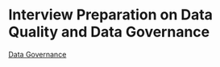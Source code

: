 # Interview Preparation on Data Quality and Data Governance


[Data Governance](#https://github.com/bathai420/interview_data_quality/blob/main/DataGovernance/README.md)
